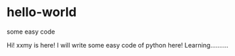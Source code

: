 # hello-world
some easy code

Hi!
xxmy is here! I will write some easy code of python here! 
Learning..........
